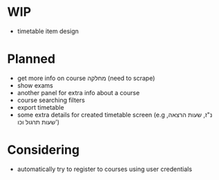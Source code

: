 # WIP

- timetable item design

# Planned

- get more info on course מחלקה (need to scrape)
- show exams
- another panel for extra info about a course
- course searching filters
- export timetable
- some extra details for created timetable screen (e.g נ"ז, שעות הרצאה, שעות תרגול וכו')

# Considering

- automatically try to register to courses using user credentials
